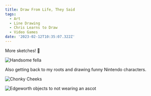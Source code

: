 ```yaml
---
title: Draw From Life, They Said
tags:
  - Art
  - Line Drawing
  - Chris Learns to Draw
  - Video Games
date: '2023-02-12T10:35:07.322Z'
---
```


More sketches! 🦖

![Handsome fella](https://padilla-media.s3.amazonaws.com/blog/art/IMG_2811.JPG)

Also getting back to my roots and drawing funny Nintendo characters.

![Chonky Cheeks](https://padilla-media.s3.amazonaws.com/blog/art/IMG_2877.jpeg)

![Edgeworth objects to not wearing an ascot](https://padilla-media.s3.amazonaws.com/blog/art/IMG_2809.JPG)
